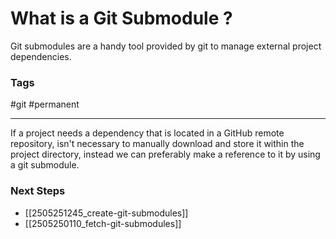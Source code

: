 # What is a Git Submodule ?

Git submodules are a handy tool provided by git to manage external project dependencies. 

### Tags

#git #permanent

---

If a project needs a dependency that is located in a GitHub remote repository, isn't necessary to manually download and store it within the project directory, instead we can preferably make a reference to it by using a git submodule.

### Next Steps

- [[2505251245_create-git-submodules]]
- [[2505250110_fetch-git-submodules]]